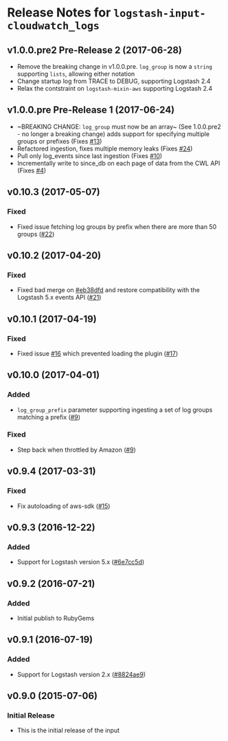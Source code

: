 # Release Notes for `logstash-input-cloudwatch_logs`

## v1.0.0.pre2 Pre-Release 2 (2017-06-28)
* Remove the breaking change in v1.0.0.pre. `log_group` is now a `string` supporting `lists`, allowing either notation
* Change startup log from TRACE to DEBUG, supporting Logstash 2.4
* Relax the contstraint on `logstash-mixin-aws` supporting Logstash 2.4

## v1.0.0.pre Pre-Release 1 (2017-06-24)
* ~BREAKING CHANGE: `log_group` must now be an array~ (See 1.0.0.pre2 - no longer a breaking change) adds support for specifying multiple groups or prefixes (Fixes [#13](https://github.com/lukewaite/logstash-input-cloudwatch-logs/issues/13))
* Refactored ingestion, fixes multiple memory leaks (Fixes [#24](https://github.com/lukewaite/logstash-input-cloudwatch-logs/issues/4))
* Pull only log_events since last ingestion (Fixes [#10](https://github.com/lukewaite/logstash-input-cloudwatch-logs/issues/10))
* Incrementally write to since_db on each page of data from the CWL API (Fixes [#4](https://github.com/lukewaite/logstash-input-cloudwatch-logs/issues/4))

## v0.10.3  (2017-05-07)

### Fixed
* Fixed issue fetching log groups by prefix when there are more than 50 groups ([#22](https://github.com/lukewaite/logstash-input-cloudwatch-logs/pull/22))

## v0.10.2 (2017-04-20)

### Fixed
* Fixed bad merge on [#eb38dfd](https://github.com/lukewaite/logstash-input-cloudwatch-logs/commit/eb38dfdc072b4fd21e9c1d83ea306e2b6c5df37b) and restore compatibility with the Logstash 5.x events API ([#21](https://github.com/lukewaite/logstash-input-cloudwatch-logs/pull/21))

## v0.10.1 (2017-04-19)

### Fixed
* Fixed issue [#16](https://github.com/lukewaite/logstash-input-cloudwatch-logs/issues/16) which prevented loading the plugin ([#17](https://github.com/lukewaite/logstash-input-cloudwatch-logs/pull/17)) 

## v0.10.0 (2017-04-01)

### Added
* `log_group_prefix` parameter supporting ingesting a set of log groups matching a prefix ([#9](https://github.com/lukewaite/logstash-input-cloudwatch-logs/pull/9))

### Fixed
* Step back when throttled by Amazon ([#9](https://github.com/lukewaite/logstash-input-cloudwatch-logs/pull/9))

## v0.9.4 (2017-03-31)

### Fixed
* Fix autoloading of aws-sdk ([#15](https://github.com/lukewaite/logstash-input-cloudwatch-logs/pull/15))

## v0.9.3 (2016-12-22)

### Added
* Support for Logstash version 5.x ([#6e7cc5d](https://github.com/lukewaite/logstash-input-cloudwatch-logs/commit/6e7cc5decdcd7a8d8528d42a7b040b1d2f3a3490))

## v0.9.2 (2016-07-21)

### Added
* Initial publish to RubyGems

## v0.9.1 (2016-07-19)

### Added
* Support for Logstash version 2.x ([#8824ae9](https://github.com/lukewaite/logstash-input-cloudwatch-logs/commit/8824ae9899fa0e1d0a627796479824bc6f5c39b2))

## v0.9.0 (2015-07-06)

### Initial Release
* This is the initial release of the input
